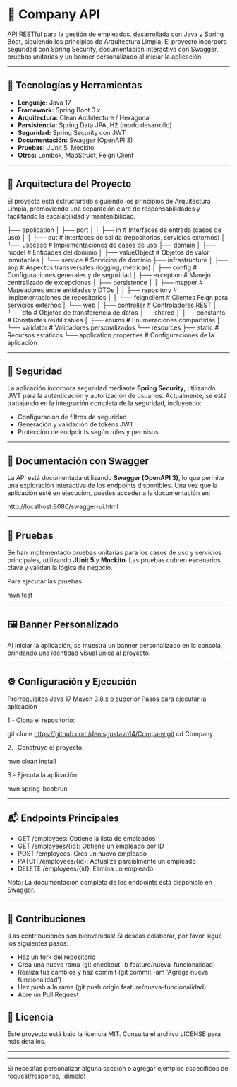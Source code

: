 # 🏢 Company API

API RESTful para la gestión de empleados, desarrollada con Java y Spring Boot, siguiendo los principios 
de Arquitectura Limpia. El proyecto incorpora seguridad con Spring Security, documentación interactiva 
con Swagger, pruebas unitarias y un banner personalizado al iniciar la aplicación.

---

## 🚀 Tecnologías y Herramientas

- **Lenguaje:** Java 17
- **Framework:** Spring Boot 3.x
- **Arquitectura:** Clean Architecture / Hexagonal
- **Persistencia:** Spring Data JPA, H2 (modo desarrollo)
- **Seguridad:** Spring Security con JWT
- **Documentación:** Swagger (OpenAPI 3)
- **Pruebas:** JUnit 5, Mockito
- **Otros:** Lombok, MapStruct, Feign Client

---

## 🧱 Arquitectura del Proyecto

El proyecto está estructurado siguiendo los principios de Arquitectura Limpia, promoviendo una separación
clara de responsabilidades y facilitando la escalabilidad y mantenibilidad.

├── application
│ ├── port
│ │ ├── in # Interfaces de entrada (casos de uso)
│ │ └── out # Interfaces de salida (repositorios, servicios externos)
│ └── usecase # Implementaciones de casos de uso
├── domain
│ ├── model # Entidades del dominio
│ ├── valueObject # Objetos de valor inmutables
│ └── service # Servicios de dominio
├── infrastructure
│ ├── aop # Aspectos transversales (logging, métricas)
│ ├── config # Configuraciones generales y de seguridad
│ ├── exception # Manejo centralizado de excepciones
│ ├── persistence
│ │ ├── mapper # Mapeadores entre entidades y DTOs
│ │ ├── repository # Implementaciones de repositorios
│ │ └── feignclient # Clientes Feign para servicios externos
│ └── web
│ ├── controller # Controladores REST
│ └── dto # Objetos de transferencia de datos
├── shared
│ ├── constants # Constantes reutilizables
│ ├── enums # Enumeraciones compartidas
│ └── validator # Validadores personalizados
└── resources
├── static # Recursos estáticos
└── application.properties # Configuraciones de la aplicación


---

## 🔐 Seguridad

La aplicación incorpora seguridad mediante **Spring Security**, utilizando JWT para la autenticación y autorización de usuarios. Actualmente, se está trabajando en la integración completa de la seguridad, incluyendo:

- Configuración de filtros de seguridad
- Generación y validación de tokens JWT
- Protección de endpoints según roles y permisos

---

## 📄 Documentación con Swagger

La API está documentada utilizando **Swagger (OpenAPI 3)**, lo que permite una exploración interactiva de los endpoints disponibles. Una vez que la aplicación esté en ejecución, puedes acceder a la documentación en:

http://localhost:8080/swagger-ui.html


---

## 🧪 Pruebas

Se han implementado pruebas unitarias para los casos de uso y servicios principales, utilizando **JUnit 5** y **Mockito**. Las pruebas cubren escenarios clave y validan la lógica de negocio.

Para ejecutar las pruebas:

mvn test

---

## 🖼️ Banner Personalizado

Al iniciar la aplicación, se muestra un banner personalizado en la consola, brindando una identidad visual única al proyecto.

---

## ⚙️ Configuración y Ejecución

Prerrequisitos
Java 17
Maven 3.8.x o superior
Pasos para ejecutar la aplicación

1.- Clona el repositorio:

git clone https://github.com/denisgustavo14/Company.git
cd Company

2.- Construye el proyecto:

mvn clean install

3.- Ejecuta la aplicación:

mvn spring-boot:run

---

## 📬 Endpoints Principales

* GET /employees: Obtiene la lista de empleados
* GET /employees/{id}: Obtiene un empleado por ID
* POST /employees: Crea un nuevo empleado
* PATCH /employees/{id}: Actualiza parcialmente un empleado
* DELETE /employees/{id}: Elimina un empleado

Nota: La documentación completa de los endpoints está disponible en Swagger.

---

## 🤝 Contribuciones

¡Las contribuciones son bienvenidas! Si deseas colaborar, por favor sigue los siguientes pasos:

* Haz un fork del repositorio
* Crea una nueva rama (git checkout -b feature/nueva-funcionalidad)
* Realiza tus cambios y haz commit (git commit -am 'Agrega nueva funcionalidad')
* Haz push a la rama (git push origin feature/nueva-funcionalidad)
* Abre un Pull Request


##  📄 Licencia

Este proyecto está bajo la licencia MIT. Consulta el archivo LICENSE para más detalles.

---


---

Si necesitas personalizar alguna sección o agregar ejemplos específicos de request/response, ¡dímelo!
